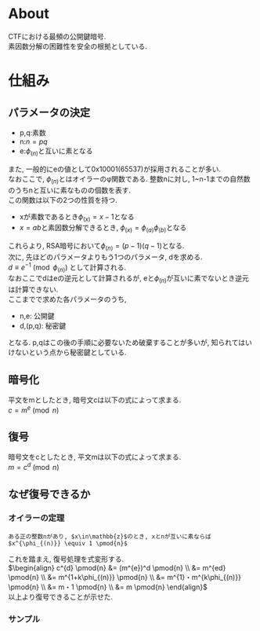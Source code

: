 # About
CTFにおける最頻の公開鍵暗号.  
素因数分解の困難性を安全の根拠としている.  

# 仕組み
## パラメータの決定
 - p,q:素数
 - n:$\begin{equation} n = pq\end{equation}$
 - e:$\phi_{(n)}$と互いに素となる  

また, 一般的にeの値として0x10001(65537)が採用されることが多い.  
なおここで, $\phi_{(n)}$とはオイラーのφ関数である. 整数nに対し, 1~n-1までの自然数のうちnと互いに素なものの個数を表す.  
この関数は以下の2つの性質を持つ.  

 - xが素数であるとき$\phi_{(x)}=x-1$となる
 - $x=ab$と素因数分解できるとき, $\phi_{(x)}=\phi_{(a)}\phi_{(b)}$となる   
 
これらより, RSA暗号において$\phi_{(n)}=(p-1)(q-1)$となる.  
次に, 先ほどのパラメータよりもう1つのパラメータ, dを求める.  
$d\equiv e^{-1} \pmod{\phi_{(n)}}$ として計算される.  
なおここでdはeの逆元として計算されるが, eと$\phi_{(n)}$が互いに素でないとき逆元は計算できない.  
ここまでで求めた各パラメータのうち,  
  
 - n,e: 公開鍵
 - d,(p,q): 秘密鍵
 
となる. p,qはこの後の手順に必要ないため破棄することが多いが, 知られてはいけないという点から秘密鍵としている.  

## 暗号化
平文をmとしたとき, 暗号文cは以下の式によって求まる.  
$c = m^{e} \pmod{n}$  

## 復号
暗号文をcとしたとき, 平文mは以下の式によって求まる.  
$m = c^{d} \pmod{n}$  

## なぜ復号できるか
### オイラーの定理       
```
ある正の整数nがあり, $x\in\mathbb{z}$のとき, xとnが互いに素ならば  $x^{\phi_{(n)}} \equiv 1 \pmod{n}$
```

これを踏まえ, 復号処理を式変形する.  
$\begin{align} c^{d} \pmod{n} &= (m^{e})^d \pmod{n} \\ &= m^{ed} \pmod{n} \\ &= m^{1+k\phi_{(n)}} \pmod{n} \\ &= m^{1}・m^{k\phi_{(n)}} \pmod{n} \\ &= m・1 \pmod{n} \\ &= m \pmod{n} \end{align}$  
以上より復号できることが示せた.  

### サンプル
<script src="https://gist.github.com/iero-kyuri/2b6c4e564625598473989bcfe38ca2fe.js"></script>